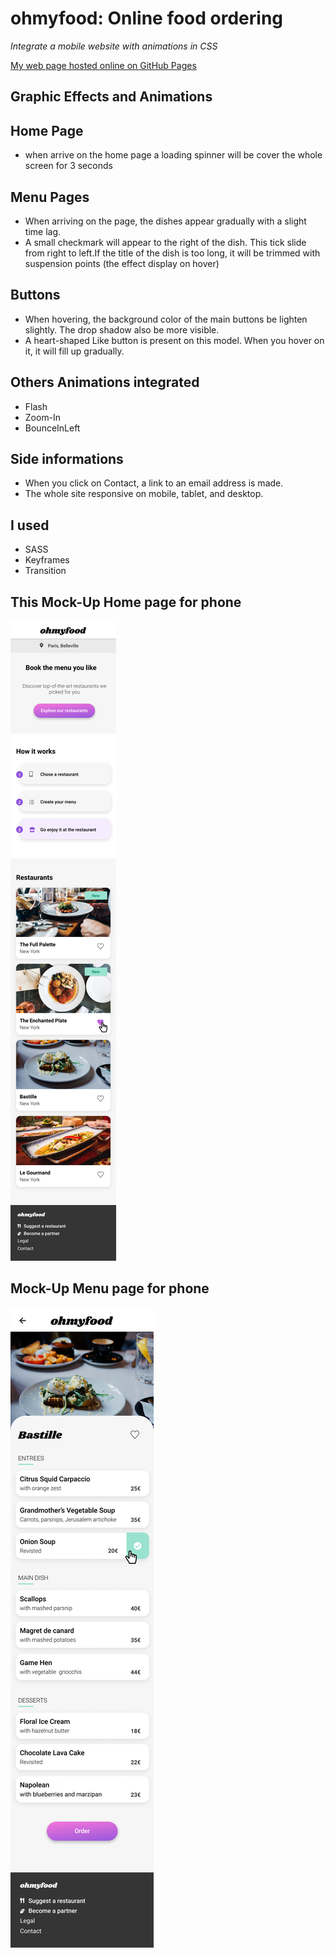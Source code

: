 
# ohmyfood: Online food ordering
*Integrate a mobile website with animations in CSS*

[My web page hosted online on GitHub Pages](https://isfiaya.github.io/Ohmyfood/)

## Graphic Effects and Animations
## Home Page 
- when arrive on the home page a loading spinner will be cover the whole screen for 3 seconds
## Menu Pages
- When arriving on the page, the dishes appear gradually with a slight time lag.
- A small checkmark will appear  to the right of the dish. This tick slide from right to left.If the title of the dish is too long, it will be trimmed with suspension points (the effect display on hover)
## Buttons 
- When hovering, the background color of the main buttons be lighten slightly. The drop shadow also be more visible.
- A heart-shaped Like button is present on this model. When you hover on it, it will fill up gradually.
## Others Animations integrated
- Flash
- Zoom-In 
- BounceInLeft
## Side informations
- When you click on Contact, a link to an email address is made.
- The whole site  responsive on mobile, tablet, and desktop. 
## I used
- SASS
- Keyframes 
- Transition
## This Mock-Up Home page for phone 
![phone](/img/Homepage.png)

## Mock-Up Menu page for phone
![phone](/img/Bastille.png)
